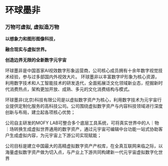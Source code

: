 # 环球墨非

### 万物可虚拟, 虚拟造万物

**以想象力和图形图像科技，**

**融合现实与虚拟世界。**

**创造边界无限的全新数字元宇宙**

环球墨非是中国首家AI视效数字形象运营商，公司核心成员拥有十余年数字视觉技术经验，参与过多部国内外视效大片。 环球墨非以丰富数字IP形象为核心资源，利用数字技术和人工智能技术的研发迭代，全面拓展泛文化领域新业态，挖掘新时代消费热点，架构更加开放、成熟、多元的文化消费结构与模式。

环球墨非(北京)科技有限公司是以虚拟数字资产为核心，利用数字技术为元宇宙行业提供定制化服务的高科技公司。公司围绕虚拟数字资产与内容科技领域进行深度创新与布局，建立起各项核心优势；

公司自主研发的MOFY LAB可整合多个底层工具系统，可将真实世界中的人｜物｜场转换生成虚拟世界通用的数字资产，通过元宇宙可编辑中台功能一站式协助客户生成虚拟内容，为元宇宙上下游公司实现赋能；

公司目标是建立中国最大的高精虚拟数字资产产权库，在全真互联网来临之际，以海量虚拟数字资产做为切入点，与产业上下游共同构建新一代元宇宙虚拟数字化世界
